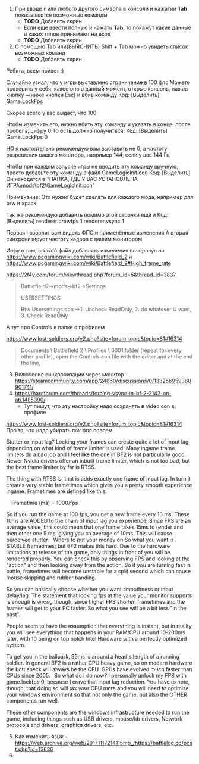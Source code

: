 1. При вводе `r` или любого другого символа в консоли и нажатии **Tab** показываются возможные команды
    - **TODO** Добавить скрин
    - Если ещё ввести полную и нажать **Tab**, то покажут какие данные и каких типов принимают на вход
    - **TODO** Добавить скрин
2. С помощью Tab или(ВЫЯСНИТЬ) Shift + Tab можно увидеть список возможных команд
    - **TODO** Добавить скрин





Ребята, всем привет :)

Случайно узнал, что у игры выставлено ограничение в 100 фпс
Можете проверить у себя, какое оно в данный момент, открыв консоль, нажав кнопку ~(ниже кнопки Esc) и вбив команду
Код: [Выделить]
Game.LockFps

Скорее всего у вас выдаст, что 100

Чтобы изменить его, нужно вбить эту команду и указать в конце, после пробела, цифру 0
То есть должно получиться:
Код: [Выделить]
Game.LockFps 0

НО я настоятельно рекомендую вам выставить не 0, а частоту разрешения вашего монитора, например 144, если у вас 144 Гц

Чтобы при каждом запуске игры не вводить эту команду вручную, просто добавьте эту команду в файл GameLogicInit.con
Код: [Выделить]
Он находится в "ПАПКА, ГДЕ У ВАС УСТАНОВЛЕНА ИГРА\mods\bf2\GameLogicInit.con"

Примечание:
Это нужно будет сделать для каждого мода, например для brw и xpack

Так же рекомендую добавить помимо этой строчки ещё и
Код: [Выделить]
renderer.drawfps 1
renderer.vsync 1

Первая позволит вам видеть ФПС и применённые изменения
А вторая синхронизирует частоту кадров с вашим монитором

Инфу о том, в какой файл добавлять изменения почерпнул на https://www.pcgamingwiki.com/wiki/Battlefield_2 и https://www.pcgamingwiki.com/wiki/Battlefield_2#High_frame_rate

https://2f4y.com/forum/viewthread.php?forum_id=5&thread_id=3837
> Battlefield2->mods->bf2->Settings
> 
> USERSETTINGS
> 
> Btw Usersettings.con ->1. Uncheck ReadOnly, 2. do whatever U want, 3. Check ReadOnly


А тут про Controls в папке с профилем

https://www.lost-soldiers.org/v2.php?site=forum_topic&topic=81#16314
> Documents \ Battlefield 2 \ Profiles \ 0001 folder (repeat for every other profile), open the Controls.con file with the editor and at the end the line,



3. Включение синхронизации через монитор - https://steamcommunity.com/app/24860/discussions/0/133256959380901741/
4. https://hardforum.com/threads/forcing-vsync-in-bf-2-2142-on-ati.1485390/
   - Тут пишут, что эту настройку надо сохранять в video.con в профиле


https://www.lost-soldiers.org/v2.php?site=forum_topic&topic=81#16314
Про то, что надо убирать лок фпс совсем

Stutter or input lag?
Locking your frames can create quite a lot of input lag, depending on what kind of frame limiter is used. Many ingame frame limiters do a bad job and I feel like the one in BF2 is not particularly good. Newer Nvidia drivers offer an inbuilt frame limiter, which is not too bad, but the best frame limiter by far is RTSS.

The thing with RTSS is, that is adds exactly one frame of input lag. In turn it creates very stable frametimes which gives you a pretty smooth experience ingame. Frametimes are defined like this:

 Frametime (ms) = 1000/fps

So if you run the game at 100 fps, you get a new frame every 10 ms. These 10ms are ADDED to the chain of input lag you experience. Since FPS are an average value, this could mean that one frame takes 15ms to render and then other one 5 ms, giving you an average of 10ms. This will cause perceived stutter.
 Where to put your money on
So what you want is STABLE frametimes; but BF2 makes this hard. Due to the hardware limitations at release of the game, only things in front of you will be rendered properly. You can check this by observing FPS and looking at the "action" and then looking away from the action. So if you are turning fast in battle, frametimes will become unstable for a split second which can cause mouse skipping and rubber banding.

So you can basically choose whether you want smoothness or input delay/lag. The statement that locking fps at the value your monitor supports is enough is wrong though, since higher FPS shorten frametimes and the frames will get to your PC faster. So what you see will be a bit less "in the past".

People seem to have the assumption that everything is instant, but in reality you will see everything that happens in your RAM/CPU around 10-200ms later, with 10 being on top notch Intel Hardware with a perfectly optimized system.

To get you in the ballpark, 35ms is around a head's length of a running soldier. In general BF2 is a rather CPU heavy game, so on modern hardware the bottleneck will always be the CPU. GPUs have evolved much faster than CPUs since 2005.
 So what do I do now?
I personally unlock my FPS with game.lockfps 0, because I crave that input lag reduction. You have to note, though, that doing so will tax your CPU more and you will need to optimize your windows environment so that not only the game, but also the OTHER components run well.

These other components are the windows infrastructure needed to run the game, including things such as USB drivers, mouse/kb drivers, Network protocols and drivers, graphics drivers, etc.

5. Как изменить язык - https://web.archive.org/web/20171117214115mp_/https://battlelog.co/post.php?id=13636
6. 
